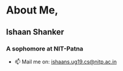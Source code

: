 # About Me,
## Ishaan Shanker 
### A sophomore at NIT-Patna

<!-- - 🔭 I’m currently working on Back-End & Front-End Web-development -->

- 📫 Mail me on: ishaans.ug19.cs@nitp.ac.in
<!-- - ⚡ Also active on other platforms. -->

<!-- - Knows implementation of Python & Javascript libraries for Development Purposes -->
